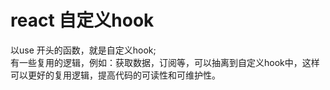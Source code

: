 # react 自定义hook
以use 开头的函数，就是自定义hook;    
有一些复用的逻辑，例如：获取数据，订阅等，可以抽离到自定义hook中，这样可以更好的复用逻辑，提高代码的可读性和可维护性。
